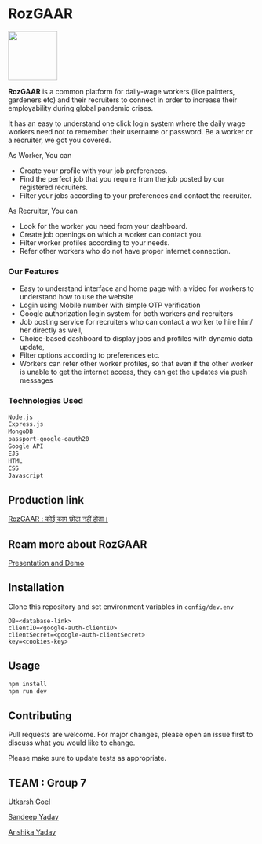 # RozGAAR 
<img src="/public/img/Rozgaar-logo.png" width=100>

**RozGAAR** is a common platform for daily-wage workers (like painters, gardeners etc) and their recruiters to connect in order to
increase their employability during global pandemic crises.

It has an easy to understand one click login system where the daily wage workers need not to remember their username or password. Be a worker or a recruiter, we got you covered. 

As Worker, You can 

* Create your profile with your job preferences.
* Find the perfect job that you require from the job posted by our registered recruiters.
* Filter your jobs according to your preferences and contact the recruiter.

As Recruiter, You can 
* Look for the worker you need from your dashboard.
* Create job openings on which a worker can contact you.
* Filter worker profiles according to your needs.
* Refer other workers who do not have proper internet connection.

### Our Features
- Easy to understand interface and home page with a video for workers to understand how to use the website
- Login using Mobile number with simple OTP verification
- Google authorization login system for both workers and recruiters 
- Job posting service for recruiters who can contact a worker to hire him/ her directly as well, 
- Choice-based dashboard to display jobs and profiles with dynamic data update, 
- Filter options according to preferences etc.
- Workers can refer other worker profiles, so that even if the other worker is unable to get the internet access, they can get the updates via push messages

### Technologies Used 
```bash
Node.js
Express.js
MongoDB
passport-google-oauth20
Google API
EJS
HTML
CSS
Javascript
```

## Production link 
<a href="http://rozgaar-app.herokuapp.com/" terget="_blank">RozGAAR : कोई काम छोटा नहीं होता।</a>

## Ream more about RozGAAR
<a href="https://docs.google.com/presentation/d/1Thj0tcDpVO9BrvOHFJkMq96FlFkiQHUkTsYfRLnST10/edit#slide=id.g12dbf99b2f2_0_199" terget="_blank">Presentation and Demo</a>



## Installation

Clone this repository and set environment variables in `config/dev.env`

```visual studio code
DB=<database-link>
clientID=<google-auth-clientID>
clientSecret=<google-auth-clientSecret>
key=<cookies-key>
```

## Usage

```bash
npm install
npm run dev 
```

## Contributing
Pull requests are welcome. For major changes, please open an issue first to discuss what you would like to change.

Please make sure to update tests as appropriate.


## TEAM : Group 7
[Utkarsh Goel](https://github.com/UtkarshGoel18)

[Sandeep Yadav](https://github.com/ucandoit-sky)

[Anshika Yadav](https://github.com/AnshikaY)
